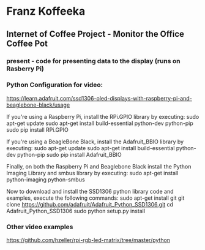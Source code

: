 # Franz Koffeeka

## Internet of Coffee Project - Monitor the Office Coffee Pot

### present - code for presenting data to the display (runs on Rasberry Pi)

### Python Configuration for video:

https://learn.adafruit.com/ssd1306-oled-displays-with-raspberry-pi-and-beaglebone-black/usage

If you're using a Raspberry Pi, install the RPi.GPIO library by executing:
sudo apt-get update
sudo apt-get install build-essential python-dev python-pip
sudo pip install RPi.GPIO

If you're using a BeagleBone Black, install the Adafruit_BBIO library by executing:
 sudo apt-get update
sudo apt-get install build-essential python-dev python-pip
sudo pip install Adafruit_BBIO

Finally, on both the Raspberry Pi and Beaglebone Black install the Python Imaging Library and smbus library by executing:
sudo apt-get install python-imaging python-smbus

Now to download and install the SSD1306 python library code and examples, execute the following commands:
 sudo apt-get install git
git clone https://github.com/adafruit/Adafruit_Python_SSD1306.git
cd Adafruit_Python_SSD1306
sudo python setup.py install

### Other video examples
https://github.com/hzeller/rpi-rgb-led-matrix/tree/master/python
